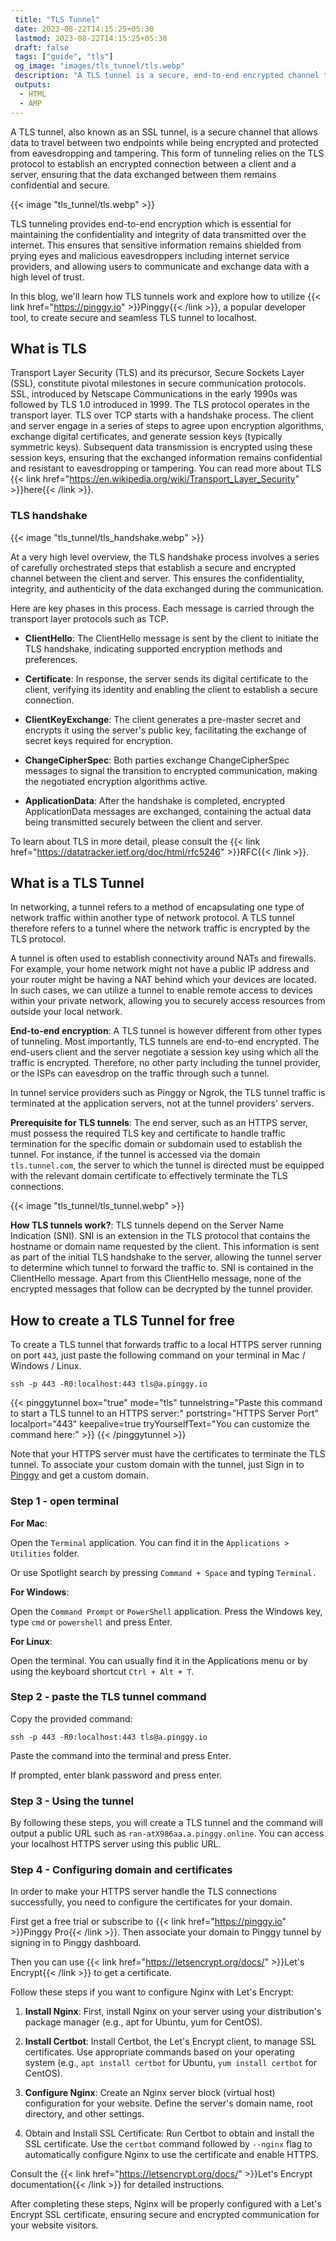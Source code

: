 ```yaml
---
 title: "TLS Tunnel" 
 date: 2023-08-22T14:15:25+05:30
 lastmod: 2023-08-22T14:15:25+05:30
 draft: false 
 tags: ["guide", "tls"]
 og_image: "images/tls_tunnel/tls.webp"
 description: "A TLS tunnel is a secure, end-to-end encrypted channel that enables clients to communicate with servers while preventing malicious eavesdropping. You can easily create a TLS tunnel using Pinggy and connect to your localhost servers securely. You do not need to download anything to create a TLS tunnel."
 outputs:
  - HTML
  - AMP
---
```


A TLS tunnel, also known as an SSL tunnel, is a secure channel that allows data to travel between two endpoints while being encrypted and protected from eavesdropping and tampering. This form of tunneling relies on the TLS protocol to establish an encrypted connection between a client and a server, ensuring that the data exchanged between them remains confidential and secure.

{{< image "tls_tunnel/tls.webp" >}}

TLS tunneling provides end-to-end encryption which is essential for maintaining the confidentiality and integrity of data transmitted over the internet. This ensures that sensitive information remains shielded from prying eyes and malicious eavesdroppers including internet service providers, and allowing users to communicate and exchange data with a high level of trust.

In this blog, we'll learn how TLS tunnels work and explore how to utilize {{< link href="https://pinggy.io" >}}Pinggy{{< /link >}}, a popular developer tool, to create secure and seamless TLS tunnel to localhost.

## What is TLS

Transport Layer Security (TLS) and its precursor, Secure Sockets Layer (SSL), constitute pivotal milestones in secure communication protocols. SSL, introduced by Netscape Communications in the early 1990s was followed by TLS 1.0 introduced in 1999. The TLS protocol operates in the transport layer. TLS over TCP starts with a handshake process. The client and server engage in a series of steps to agree upon encryption algorithms, exchange digital certificates, and generate session keys (typically symmetric keys). Subsequent data transmission is encrypted using these session keys, ensuring that the exchanged information remains confidential and resistant to eavesdropping or tampering. You can read more about TLS {{< link href="https://en.wikipedia.org/wiki/Transport_Layer_Security" >}}here{{< /link >}}.

### TLS handshake

{{< image "tls_tunnel/tls_handshake.webp" >}}

At a very high level overview, the TLS handshake process involves a series of carefully orchestrated steps that establish a secure and encrypted channel between the client and server. This ensures the confidentiality, integrity, and authenticity of the data exchanged during the communication.

Here are key phases in this process. Each message is carried through the transport layer protocols such as TCP.

- **ClientHello**: The ClientHello message is sent by the client to initiate the TLS handshake, indicating supported encryption methods and preferences.

- **Certificate**: In response, the server sends its digital certificate to the client, verifying its identity and enabling the client to establish a secure connection.

- **ClientKeyExchange**: The client generates a pre-master secret and encrypts it using the server's public key, facilitating the exchange of secret keys required for encryption.

- **ChangeCipherSpec**: Both parties exchange ChangeCipherSpec messages to signal the transition to encrypted communication, making the negotiated encryption algorithms active.

- **ApplicationData**: After the handshake is completed, encrypted ApplicationData messages are exchanged, containing the actual data being transmitted securely between the client and server.

To learn about TLS in more detail, please consult the {{< link href="https://datatracker.ietf.org/doc/html/rfc5246" >}}RFC{{< /link >}}.

## What is a TLS Tunnel

In networking, a tunnel refers to a method of encapsulating one type of network traffic within another type of network protocol. A TLS tunnel therefore refers to a tunnel where the network traffic is encrypted by the TLS protocol.

A tunnel is often used to establish connectivity around NATs and firewalls. For example, your home network might not have a public IP address and your router might be having a NAT behind which your devices are located. In such cases, we can utilize a tunnel to enable remote access to devices within your private network, allowing you to securely access resources from outside your local network.

**End-to-end encryption**: A TLS tunnel is however different from other types of tunneling. Most importantly, TLS tunnels are end-to-end encrypted. The end-users client and the server negotiate a session key using which all the traffic is encrypted. Therefore, no other party including the tunnel provider, or the ISPs can eavesdrop on the traffic through such a tunnel.

In tunnel service providers such as Pinggy or Ngrok, the TLS tunnel traffic is terminated at the application servers, not at the tunnel providers' servers.

**Prerequisite for TLS tunnels**: The end server, such as an HTTPS server, must possess the required TLS key and certificate to handle traffic termination for the specific domain or subdomain used to establish the tunnel. For instance, if the tunnel is accessed via the domain `tls.tunnel.com`, the server to which the tunnel is directed must be equipped with the relevant domain certificate to effectively terminate the TLS connections.

{{< image "tls_tunnel/tls_tunnel.webp" >}}

**How TLS tunnels work?**: TLS tunnels depend on the Server Name Indication (SNI). SNI is an extension in the TLS protocol that contains the hostname or domain name requested by the client. This information is sent as part of the initial TLS handshake to the server, allowing the tunnel server to determine which tunnel to forward the traffic to. SNI is contained in the ClientHello message. Apart from this ClientHello message, none of the encrypted messages that follow can be decrypted by the tunnel provider.

## How to create a TLS Tunnel for free

To create a TLS tunnel that forwards traffic to a local HTTPS server running on port `443`, just paste the following command on your terminal in Mac / Windows / Linux.

```
ssh -p 443 -R0:localhost:443 tls@a.pinggy.io
```

{{< pinggytunnel box="true" mode="tls"  tunnelstring="Paste this command to start a TLS tunnel to an HTTPS server:" portstring="HTTPS Server Port" localport="443" keepalive=true tryYourselfText="You can customize the command here:"  >}}
{{< /pinggytunnel >}}

Note that your HTTPS server must have the certificates to terminate the TLS tunnel. To associate your custom domain with the tunnel, just Sign in to [Pinggy](https://pinggy.io) and get a custom domain.

### Step 1 - open terminal

**For Mac**:

Open the `Terminal` application. You can find it in the `Applications > Utilities` folder.

Or use Spotlight search by pressing `Command + Space` and typing `Terminal.`

**For Windows**:

Open the `Command Prompt` or `PowerShell` application. Press the Windows key, type `cmd` or `powershell` and press Enter.

**For Linux**:

Open the terminal. You can usually find it in the Applications menu or by using the keyboard shortcut `Ctrl + Alt + T`.

### Step 2 - paste the TLS tunnel command

Copy the provided command:

```
ssh -p 443 -R0:localhost:443 tls@a.pinggy.io
```

Paste the command into the terminal and press Enter.

If prompted, enter blank password and press enter.

### Step 3 - Using the tunnel

By following these steps, you will create a TLS tunnel and the command will output a public URL such as `ran-atX986aa.a.pinggy.online`. You can access your localhost HTTPS server using this public URL.

### Step 4 - Configuring domain and certificates

In order to make your HTTPS server handle the TLS connections successfully, you need to configure the certificates for your domain.

First get a free trial or subscribe to {{< link href="https://pinggy.io" >}}Pinggy Pro{{< /link >}}. Then associate your domain to Pinggy tunnel by signing in to Pinggy dashboard.

Then you can use {{< link href="https://letsencrypt.org/docs/" >}}Let's Encrypt{{< /link >}} to get a certificate.

Follow these steps if you want to configure Nginx with Let's Encrypt:

1. **Install Nginx**: First, install Nginx on your server using your distribution's package manager (e.g., apt for Ubuntu, yum for CentOS).

2. **Install Certbot**: Install Certbot, the Let's Encrypt client, to manage SSL certificates. Use appropriate commands based on your operating system (e.g., `apt install certbot` for Ubuntu, `yum install certbot` for CentOS).

3. **Configure Nginx**: Create an Nginx server block (virtual host) configuration for your website. Define the server's domain name, root directory, and other settings.

4. Obtain and Install SSL Certificate: Run Certbot to obtain and install the SSL certificate. Use the `certbot` command followed by `--nginx` flag to automatically configure Nginx to use the certificate and enable HTTPS.

Consult the {{< link href="https://letsencrypt.org/docs/" >}}Let's Encrypt documentation{{< /link >}} for detailed instructions.

After completing these steps, Nginx will be properly configured with a Let's Encrypt SSL certificate, ensuring secure and encrypted communication for your website visitors.
